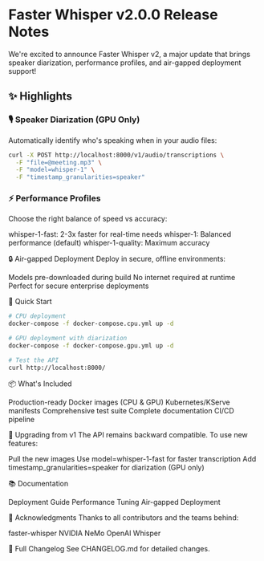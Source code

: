 # Faster Whisper v2.0.0 Release Notes

We're excited to announce Faster Whisper v2, a major update that brings speaker diarization, performance profiles, and air-gapped deployment support!

## ✨ Highlights

### 🎙️ Speaker Diarization (GPU Only)
Automatically identify who's speaking when in your audio files:
```bash
curl -X POST http://localhost:8000/v1/audio/transcriptions \
  -F "file=@meeting.mp3" \
  -F "model=whisper-1" \
  -F "timestamp_granularities=speaker"
```

### ⚡ Performance Profiles

Choose the right balance of speed vs accuracy:

whisper-1-fast: 2-3x faster for real-time needs
whisper-1: Balanced performance (default)
whisper-1-quality: Maximum accuracy

🔒 Air-gapped Deployment
Deploy in secure, offline environments:

Models pre-downloaded during build
No internet required at runtime
Perfect for secure enterprise deployments

🚀 Quick Start

```bash
# CPU deployment
docker-compose -f docker-compose.cpu.yml up -d

# GPU deployment with diarization
docker-compose -f docker-compose.gpu.yml up -d

# Test the API
curl http://localhost:8000/
```

📦 What's Included

Production-ready Docker images (CPU & GPU)
Kubernetes/KServe manifests
Comprehensive test suite
Complete documentation
CI/CD pipeline

🔄 Upgrading from v1
The API remains backward compatible. To use new features:

Pull the new images
Use model=whisper-1-fast for faster transcription
Add timestamp_granularities=speaker for diarization (GPU only)

📚 Documentation

Deployment Guide
Performance Tuning
Air-gapped Deployment

🙏 Acknowledgments
Thanks to all contributors and the teams behind:

faster-whisper
NVIDIA NeMo
OpenAI Whisper

📝 Full Changelog
See CHANGELOG.md for detailed changes.
